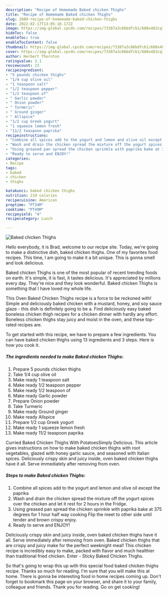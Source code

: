 ```yaml
---
description: "Recipe of Homemade Baked chicken Thighs"
title: "Recipe of Homemade Baked chicken Thighs"
slug: 2600-recipe-of-homemade-baked-chicken-thighs
date: 2022-02-17T13:05:10.172Z
image: https://img-global.cpcdn.com/recipes/73387a3c66bdfcb1/680x482cq70/baked-chicken-thighs-recipe-main-photo.jpg
hideToc: false
enableToc: true
enableTocContent: false
thumbnail: https://img-global.cpcdn.com/recipes/73387a3c66bdfcb1/680x482cq70/baked-chicken-thighs-recipe-main-photo.jpg
cover: https://img-global.cpcdn.com/recipes/73387a3c66bdfcb1/680x482cq70/baked-chicken-thighs-recipe-main-photo.jpg
author: Herbert Thornton
ratingvalue: 3.1
reviewcount: 23
recipeingredient:
- "5 pounds chicken thighs"
- "1/4 cup olive oil"
- "1 teaspoon salt"
- "1/2 teaspoon pepper"
- "1/2 teaspoon of"
- " Garlic powder"
- " Onion powder"
- " Turmeric"
- " Ground ginger"
- " Allspice"
- "1/2 cup Greek yogurt"
- "1 squeeze lemon fresh"
- "11/2 teaspoon paprika"
recipeinstructions:
- "Combine all spices add to the yogurt and lemon and olive oil except the paprika"
- "Wash and drain the chicken spread the mixture off the yogurt spices over the chicken and let it rest for 2 hours in the Fridge."
- "Using greased pan spread the chicken sprinkle with paprika bake at 375 degrees for 1 hour half way cooking Flip the meet to other side until tender and brown crispy enjoy."
- "Ready to serve and ENJOY!"
categories:
- Recipe
tags:
- baked
- chicken
- thighs

katakunci: baked chicken thighs 
nutrition: 219 calories
recipecuisine: American
preptime: "PT34M"
cooktime: "PT49M"
recipeyield: "4"
recipecategory: Lunch

---
```



![Baked chicken Thighs](https://img-global.cpcdn.com/recipes/73387a3c66bdfcb1/680x482cq70/baked-chicken-thighs-recipe-main-photo.jpg)

Hello everybody, it is Brad, welcome to our recipe site. Today, we're going to make a distinctive dish, baked chicken thighs. One of my favorites food recipes. This time, I am going to make it a bit unique. This is gonna smell and look delicious.

Baked chicken Thighs is one of the most popular of recent trending foods on earth. It's simple, it is fast, it tastes delicious. It's appreciated by millions every day. They're nice and they look wonderful. Baked chicken Thighs is something that I have loved my whole life.

This Oven Baked Chicken Thighs recipe is a force to be reckoned with! Simple and deliciously baked chicken with a mustard, honey, and soy sauce glaze - this dish is definitely going to be a. Find deliciously easy baked boneless chicken thigh recipes for a chicken dinner with hardly any effort. Boneless chicken thighs stay juicy and moist in the oven, and these top-rated recipes are.


To get started with this recipe, we have to prepare a few ingredients. You can have baked chicken thighs using 13 ingredients and 3 steps. Here is how you cook it.

<!--inarticleads1-->

##### The ingredients needed to make Baked chicken Thighs:

1. Prepare 5 pounds chicken thighs
1. Take 1/4 cup olive oil
1. Make ready 1 teaspoon salt
1. Make ready 1/2 teaspoon pepper
1. Make ready 1/2 teaspoon of
1. Make ready  Garlic powder
1. Prepare  Onion powder
1. Take  Turmeric
1. Make ready  Ground ginger
1. Make ready  Allspice
1. Prepare 1/2 cup Greek yogurt
1. Make ready 1 squeeze lemon fresh
1. Make ready 11/2 teaspoon paprika


Curried Baked Chicken Thighs With PotatoesSimply Delicious. This article gives instructions on how to make baked chicken thighs with root vegetables, glazed with honey garlic sauce, and seasoned with Italian spices. Deliciously crispy skin and juicy inside, oven baked chicken thighs have it all. Serve immediately after removing from oven. 

<!--inarticleads2-->

##### Steps to make Baked chicken Thighs:

1. Combine all spices add to the yogurt and lemon and olive oil except the paprika
1. Wash and drain the chicken spread the mixture off the yogurt spices over the chicken and let it rest for 2 hours in the Fridge.
1. Using greased pan spread the chicken sprinkle with paprika bake at 375 degrees for 1 hour half way cooking Flip the meet to other side until tender and brown crispy enjoy.
1. Ready to serve and ENJOY!

Deliciously crispy skin and juicy inside, oven baked chicken thighs have it all. Serve immediately after removing from oven. Baked chicken thighs that are crispy and juicy make for the perfect weeknight meal! This chicken recipe is incredibly easy to make, packed with flavor and much healthier than traditional fried chicken. Enter - Sticky Baked Chicken Thighs. 

So that's going to wrap this up with this special food baked chicken thighs recipe. Thanks so much for reading. I'm sure that you will make this at home. There is gonna be interesting food in home recipes coming up. Don't forget to bookmark this page on your browser, and share it to your family, colleague and friends. Thank you for reading. Go on get cooking!

